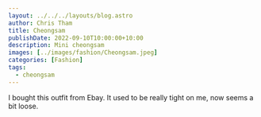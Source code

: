 ```yaml
---
layout: ../../../layouts/blog.astro
author: Chris Tham
title: Cheongsam
publishDate: 2022-09-10T10:00:00+10:00
description: Mini cheongsam
images: [../images/fashion/Cheongsam.jpeg]
categories: [Fashion]
tags:
  - cheongsam
---
```


I bought this outfit from Ebay. It used to be really tight on me, now seems
a bit loose.
